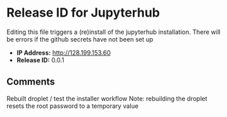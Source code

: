 # Release ID for Jupyterhub

Editing this file triggers a (re)install of the jupyterhub installation.
There will be errors if the github secrets have not been set up 

 - **IP Address:** http://128.199.153.60
 - **Release ID:** 0.0.1
 
 
 ## Comments
   
Rebuilt droplet / test the installer workflow 
Note: rebuilding the droplet resets the root password to a temporary value